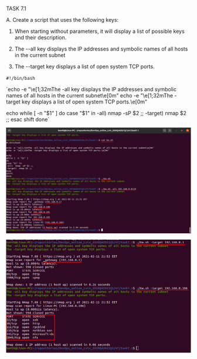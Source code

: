 TASK 7.1

 A. Create a script that uses the following keys:

 1. When starting without parameters, it will display a list of possible keys and their description.
 
 2. The --all key displays the IP addresses and symbolic names of all hosts in the current subnet

 3. The --target key displays a list of open system TCP ports.


`#!/bin/bash`

`echo -e "\e[1;32mThe -all key displays the IP addresses and symbolic names of all hosts in the current subnet\e[0m"
echo -e "\e[1;32mThe -target key displays a list of open system TCP ports.\e[0m"

echo
while [ -n "$1" ]
do
case "$1" in
-all)  nmap -sP $2 ;;
-target)  nmap $2 ;;
esac
shift
done`

![](images/scr1.png)

![](images/scr2.png)



